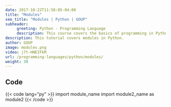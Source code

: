 ```yaml
---
date: 2017-10-22T11:58:05-04:00
title: "Modules"
seo_title: "Modules | Python | GOUP"
subheader:
     greeting: Python - Programming Language
     description: This course covers the basics of programming in Python. Work your way through the videos/articles and I'll teach you everything you need to know to start your programming journey!
description: This tutorial covers modules in Python.
author: GOUP
image: modules.png
video: j7t-HNEIFkM
url: /programming-languages/python/modules/
weight: 30
---
```


## Code

{{< code lang="py" >}}
import module_name
import module2_name as module2
{{< /code >}}